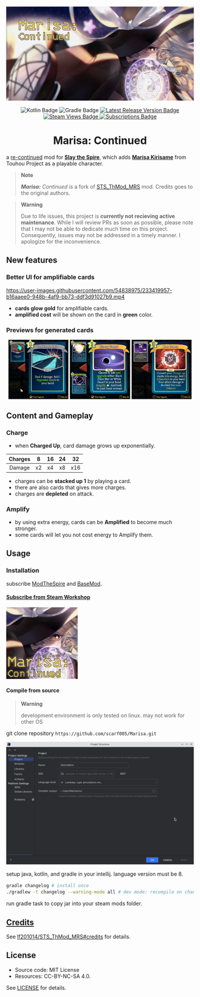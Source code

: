 [![Banner image depicting Kirisame Marisa and the title 'Marisa: Continued'](docs/repoTemplate/RepoTemplate.png)][workshop]

<div align="center">
  <img alt="Kotlin Badge"
    src="https://img.shields.io/badge/kotlin-%237F52FF.svg?style=for-the-badge&logo=kotlin&logoColor=white" />
  <img alt="Gradle Badge"
    src="https://img.shields.io/badge/Gradle-02303A.svg?style=for-the-badge&logo=Gradle&logoColor=white" />
  <a href="https://github.com/scarf005/Marisa/releases/latest">
    <img alt="Latest Release Version Badge"
      src="https://img.shields.io/github/v/release/scarf005/Marisa?style=for-the-badge" />
  </a>
  <a href="https://steamcommunity.com/sharedfiles/filedetails/?id=2902980404">
    <img alt="Steam Views Badge"
      src="https://img.shields.io/steam/views/2902980404?style=for-the-badge">
  </a>
  <a href="https://steamcommunity.com/sharedfiles/filedetails/?id=2902980404">
    <img alt="Subscriptions Badge"
      src="https://img.shields.io/steam/subscriptions/2902980404?style=for-the-badge" />
  </a>
  <h1>Marisa: Continued</h1>
</div>

a [re-continued][original] mod for [**Slay the Spire**][sts], which adds **[Marisa Kirisame][marisa]** from Touhou Project as a playable character.

> **Note**
>
> _**Marisa:** Continued_ is a fork of [STS_ThMod_MRS][original-github] mod. Credits goes to the original authors.

> **Warning**
>
> Due to life issues, this project is **currently not recieving active maintenance**. While I will review PRs as soon as possible, please note that I may not be able to dedicate much time on this project. Consequently, issues may not be addressed in a timely manner. I apologize for the inconvenience.

## New features

### Better UI for amplifiable cards

https://user-images.githubusercontent.com/54838975/233419957-b16aaee0-948b-4af9-bb73-ddf3d91027b9.mp4

- **cards glow gold** for amplifiable cards.
- **amplified cost** will be shown on the card in **green** color.

### Previews for generated cards

<div align="center">
  <img src="docs/preview/01.png" width="32%" alt="Double Spark" />
  <img src="docs/preview/02.png" width="32%" alt="Binary Stars+" />
  <img src="docs/preview/03.png" width="32%" alt="Max Power" />
</div>

## Content and Gameplay

### Charge

- when **Charged Up**, card damage grows up exponentially.

| Charges |  8  | 16  | 24  | 32  |
| :-----: | :-: | :-: | :-: | :-: |
| Damage  | x2  | x4  | x8  | x16 |

- charges can be **stacked up 1** by playing a card.
- there are also cards that gives more charges.
- charges are **depleted** on attack.

### Amplify

- by using extra energy, cards can be **Amplified** to become much stronger.
- some cards will let you not cost energy to Amplify them.

## Usage

### Installation

subscribe [ModTheSpire][modthespire] and [BaseMod][basemod].

[modthespire]: https://steamcommunity.com/sharedfiles/filedetails/?l=koreana&id=1605060445
[basemod]: https://steamcommunity.com/sharedfiles/filedetails/?id=1605833019

#### [Subscribe from Steam Workshop][workshop]

<a href="https://steamcommunity.com/sharedfiles/filedetails/?id=2902980404">
  <img alt="Link to Steam Workshop displaying Project Thumbnail" src="docs/thumbnail/image.jpg" style="width: 20vw">
</a>

#### Compile from source

> **Warning**
>
> development environment is only tested on linux. may not work for other OS

git clone repository `https://github.com/scarf005/Marisa.git`

![Intellij's Project Structure window, with its Language Level set to 8 and SDK to openjdk-17](docs/ProjectStructure.png)

setup java, kotlin, and gradle in your intellij. language version must be 8.

```sh
gradle changelog # install once
./gradlew -t changelog --warning-mode all # dev mode: recompile on changes
```

run gradle task to copy jar into your steam mods folder.

## [Credits][original-credit]

See [lf201014/STS_ThMod_MRS#credits][original-credit] for details.

## License

- Source code: MIT License
- Resources: CC-BY-NC-SA 4.0.

See [LICENSE](LICENSE) for details.

[original]: https://steamcommunity.com/sharedfiles/filedetails/?id=1614104912
[original-github]: https://github.com/lf201014/STS_ThMod_MRS
[original-credit]: https://github.com/lf201014/STS_ThMod_MRS#credits
[sts]: https://store.steampowered.com/app/646570/Slay_the_Spire/
[marisa]: https://en.touhouwiki.net/wiki/Kirisame_Marisa
[workshop]: https://steamcommunity.com/sharedfiles/filedetails/?id=2902980404
